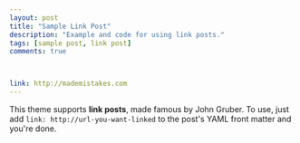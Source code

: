 ```yaml
---
layout: post
title: "Sample Link Post"
description: "Example and code for using link posts."
tags: [sample post, link post]
comments: true



link: http://mademistakes.com  
---
```


This theme supports **link posts**, made famous by John Gruber. To use, just add `link: http://url-you-want-linked` to the post's YAML front matter and you're done.